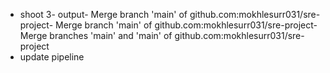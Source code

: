 - shoot 3- output- Merge branch 'main' of github.com:mokhlesurr031/sre-project- Merge branch 'main' of github.com:mokhlesurr031/sre-project- Merge branches 'main' and 'main' of github.com:mokhlesurr031/sre-project
- update pipeline
